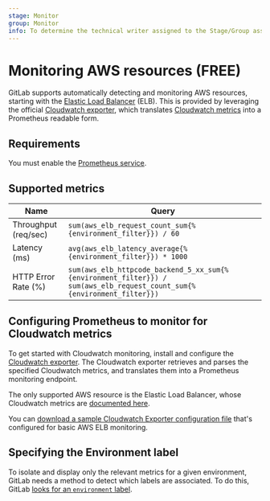 ```yaml
---
stage: Monitor
group: Monitor
info: To determine the technical writer assigned to the Stage/Group associated with this page, see https://about.gitlab.com/handbook/engineering/ux/technical-writing/#assignments
---
```


# Monitoring AWS resources **(FREE)**

GitLab supports automatically detecting and monitoring AWS resources, starting
with the [Elastic Load Balancer](https://aws.amazon.com/elasticloadbalancing/) (ELB).
This is provided by leveraging the official [Cloudwatch exporter](https://github.com/prometheus/cloudwatch_exporter), which translates [Cloudwatch metrics](https://aws.amazon.com/cloudwatch/) into
a Prometheus readable form.

## Requirements

You must enable the [Prometheus service](../prometheus.md).

## Supported metrics

| Name                 | Query |
|----------------------|-------|
| Throughput (req/sec) | `sum(aws_elb_request_count_sum{%{environment_filter}}) / 60` |
| Latency (ms)         | `avg(aws_elb_latency_average{%{environment_filter}}) * 1000` |
| HTTP Error Rate (%)  | `sum(aws_elb_httpcode_backend_5_xx_sum{%{environment_filter}}) / sum(aws_elb_request_count_sum{%{environment_filter}})` |

## Configuring Prometheus to monitor for Cloudwatch metrics

To get started with Cloudwatch monitoring, install and configure the
[Cloudwatch exporter](https://github.com/prometheus/cloudwatch_exporter). The
Cloudwatch exporter retrieves and parses the specified Cloudwatch metrics, and
translates them into a Prometheus monitoring endpoint.

The only supported AWS resource is the Elastic Load Balancer, whose Cloudwatch
metrics are [documented here](https://docs.aws.amazon.com/elasticloadbalancing/latest/classic/elb-cloudwatch-metrics.html).

You can [download a sample Cloudwatch Exporter configuration file](../samples/cloudwatch.yml)
that's configured for basic AWS ELB monitoring.

## Specifying the Environment label

To isolate and display only the relevant metrics for a given environment,
GitLab needs a method to detect which labels are associated. To do this, GitLab
[looks for an `environment` label](index.md#identifying-environments).
